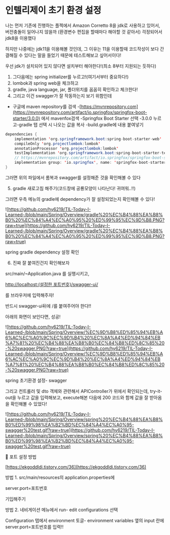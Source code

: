 # 인텔리제이 초기 환경 설정

나는 먼저 기존에 진행하는 플젝에서 Amazon Corretto 8을 jdk로 사용하고 있어서, 버전충돌이 일어나지 않을까 (환경변수 편집을 할때마다 해야할 것 같아서) 걱정되어서 jdk8을 이용했다

하지만 나중에는 jdk11을 이용해볼 것인데, 그 이유는 11을 이용할때 코드작성이 보다 간결해질 수 있다는 말을 들었기 때문에 테스트해보고 싶어서이다!

우선 jdk가 설치되어 있지 않다면 설치부터 해야한다!(최소 8부터 지원되는 듯하다)

1. 그다음에는 spring initializer를 누르고!(여기서부터 중요하다!)
2. lombok과 spring web을 체크하고
3. gradle, java language, jar, 폴더위치를 꼼꼼히 확인하고 체크한다!
4. 그리고 이건 swagger가 잘 작동하는지 보기 위함인데
- 구글에 maven repository를 검색
-[https://mvnrepository.com](https://mvnrepository.com/artifact/io.springfox/springfox-boot-starter/3.0.0) 에서 mavenfox검색
-Springfox Boot Starter 선택
-3.0.0  누르고-gradle 탭 선택 시 나오는 값을 복사
-build.gradle에 내용 붙여넣기

```java
dependencies {
    implementation 'org.springframework.boot:spring-boot-starter-web'
    compileOnly 'org.projectlombok:lombok'
    annotationProcessor 'org.projectlombok:lombok'
    testImplementation 'org.springframework.boot:spring-boot-starter-test'
    // https://mvnrepository.com/artifact/io.springfox/springfox-boot-starter
    implementation group: 'io.springfox', name: 'springfox-boot-starter', version: '3.0.0'
}
```

그러면 위의 파일에서 롬복과 swagger를 설정해준 것을 확인해볼 수 있다

5. gradle 새로고침 해주기(코드창에 공룡모양이 나타난다! 귀여워..!!)

그러면 우측 메뉴의 gradle에 dependency가 잘 설정되었는지 확인해볼 수 있다!

![https://github.com/hy6219/TIL-Today-I-Learned-/blob/main/Spring/Overview/gradle%20%EC%B4%88%EA%B8%B0%20%EC%84%A4%EC%A0%95%20%ED%99%95%EC%9D%B8.PNG?raw=true](https://github.com/hy6219/TIL-Today-I-Learned-/blob/main/Spring/Overview/gradle%20%EC%B4%88%EA%B8%B0%20%EC%84%A4%EC%A0%95%20%ED%99%95%EC%9D%B8.PNG?raw=true)

spring gradle dependency 설정 확인

6. 진짜 잘 붙여진건지 확인해보자

src/main/~Application.java 를 실행시키고,

[http://localhost:(설정한 포트번호)/swagger-ui/](http://localhost:8085/swagger-ui/) 

를 브라우저에 입력해주자!

반드시 swagger-ui뒤에 /를 붙여주어야 한다!!

아래의 화면이 보인다면, 성공!

![https://github.com/hy6219/TIL-Today-I-Learned-/blob/main/Spring/Overview/%EC%9D%B8%ED%85%94%EB%A6%AC%EC%A0%9C%EC%9D%B4%20%EC%8A%A4%ED%94%84%EB%A7%81%20%EC%B4%88%EA%B8%B0%EC%84%B8%ED%8C%85%20-%20swagger.PNG?raw=true](https://github.com/hy6219/TIL-Today-I-Learned-/blob/main/Spring/Overview/%EC%9D%B8%ED%85%94%EB%A6%AC%EC%A0%9C%EC%9D%B4%20%EC%8A%A4%ED%94%84%EB%A7%81%20%EC%B4%88%EA%B8%B0%EC%84%B8%ED%8C%85%20-%20swagger.PNG?raw=true)

spring 초기환경 설정- swagger

그리고 컨트롤러 및 dto 객체와 관련해서 APIController가 위에서 확인되는데, try-it- out을 누르고 값을 입력해보고, execute해본 다음에 200 코드와 함께 값을 잘 받아옴을 확인해볼 수 있었다!

![https://github.com/hy6219/TIL-Today-I-Learned-/blob/main/Spring/Overview/spring%20%EC%B4%88%EA%B8%B0%ED%99%98%EA%B2%BD%EC%84%A4%EC%A0%95-swagger%20test.gif?raw=true](https://github.com/hy6219/TIL-Today-I-Learned-/blob/main/Spring/Overview/spring%20%EC%B4%88%EA%B8%B0%ED%99%98%EA%B2%BD%EC%84%A4%EC%A0%95-swagger%20test.gif?raw=true)

🌟 포트 설정 방법

[https://ekgoddldi.tistory.com/36](https://ekgoddldi.tistory.com/36)

방법 1.  src/main/resources의 application.properties에

server.port=포트번호

기입해주기

방법 2. 네비게이션 메뉴에서 run- edit configurations 선택

Configuration 탭에서 environment 토글- environment variables 옆의 input 란에 server.port=포트번호를 입력!!
